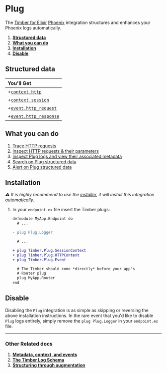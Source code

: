 # Plug

The [Timber for Elixir](https://github.com/timberio/timber-ruby) [Phoenix](http://phoenixframework.org/) integration structures and enhances your Phoenix logs automatically.

1. [**Structured data**](#structured-data)
2. [**What you can do**](#what-you-can-do)
3. [**Installation**](#installation)
4. [**Disable**](#disable)


## Structured data

|You'll Get|
|:------|
|<i>+</i>[`context.http`](/concepts/log-event-json-schema/context/http-context)|
|<i>+</i>[`context.session`](/concepts/log-event-json-schema/context/http-context)|
|<i>+</i>[`event.http_request`](/concepts/log-event-json-schema/events/http-request-event)|
|<i>+</i>[`event.http_response`](/concepts/log-event-json-schema/events/http-response-event)|


## What you can do

1. [Trace HTTP requests](/app/console/trace-http-requests)
2. [Inspect HTTP requests & their parameters](/app/console/inspect-http-requests)
3. [Inspect Plug logs and view their associated metadata](/app/console/view-metadata-and-context)
4. [Search on Plug structured data](/app/console/searching)
5. [Alert on Plug structured data](/app/alerts)


## Installation

*⚠ It is highly recommend to use the [installer](/languages/elixir/installation), it will install this integration automatically.*

1. In your `endpoint.ex` file insert the Timber plugs:

   ```diff
   defmodule MyApp.Endpoint do
     # ...

   - plug Plug.Logger

     # ...

   + plug Timber.Plug.SessionContext
   + plug Timber.Plug.HTTPContext
   + plug Timber.Plug.Event

     # The Timber should come *directly* before your app's
     # Router plug
     plug MyApp.Router
   end
   ```

## Disable

Disabling the `Plug` integration is as simple as skipping or reversing the above installation instructions. In the rare event that you'd like to disable `Plug` logs entirely, simply remove the `plug Plug.Logger` in your `endpoint.ex` file.

---

### Other Related docs

1. [**Metadata, context, and events**](/concepts/metadata-context-and-events)
2. [**The Timber Log Schema**](/concepts/log-event-json-schema)
3. [**Structuring through augmentation**](/concepts/structuring-through-augmentation)
